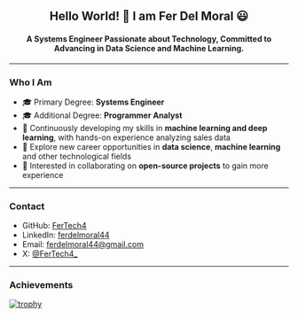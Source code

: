 <h2 align="center">Hello World! 👋 I am Fer Del Moral 😃</h2>

<h4 align="center">A Systems Engineer Passionate about Technology, Committed to Advancing in Data Science and Machine Learning.</h4>

---

<h3>Who I Am</h3> 

- 🎓 Primary Degree: **Systems Engineer**  
- 🎓 Additional Degree: **Programmer Analyst**
- 🌱 Continuously developing my skills in **machine learning and deep learning**, with hands-on experience analyzing sales data
- 💼 Explore new career opportunities in **data science**, **machine learning** and other technological fields
- 👯 Interested in collaborating on **open-source projects** to gain more experience

---

### Contact  
- GitHub: [FerTech4](https://github.com/FerTech4)
- LinkedIn: [ferdelmoral44](https://www.linkedin.com/in/ferdelmoral44)
- Email: [ferdelmoral44@gmail.com](mailto:ferdelmoral44@gmail.com)
- X: [@FerTech4_](https://x.com/FerTech4_)

---

### Achievements 

[![trophy](https://github-profile-trophy.vercel.app/?username=fertech4&theme=onedark)](https://github.com/ryo-ma/github-profile-trophy)
<!--
**FerTech4/FerTech4** is a ✨ _special_ ✨ repository because its `README.md` (this file) appears on your GitHub profile.

Here are some ideas to get you started:


- 🔭 I’m currently working on ...
- 🌱 I’m currently learning ...
- 👯 I’m looking to collaborate on ...
- 🤔 I’m looking for help with ...
- 💬 Ask me about ...
- 📫 How to reach me: ...
- 😄 Pronouns: ...
- ⚡ Fun fact: ...
-->
